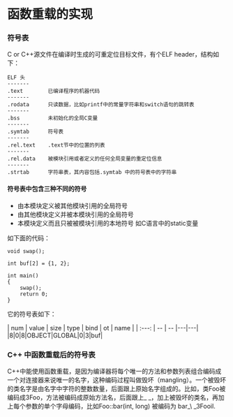 # 函数重载的实现

### 符号表

C or C++源文件在编译时生成的可重定位目标文件，有个ELF header，结构如下：

```
ELF 头
-------
.text        已编译程序的机器代码
-------
.rodata      只读数据，比如printf中的常量字符串和switch语句的跳转表
-------
.bss         未初始化的全局C变量
-------
.symtab      符号表
-------
.rel.text    .text节中的位置的列表
-------
.rel.data    被模块引用或者定义的任何全局变量的重定位信息
-------
.strtab      字符串表，其内容包括.symtab 中的符号表中的字符串          
```

#### 符号表中包含三种不同的符号

* 由本模块定义被其他模块引用的全局符号
* 由其他模块定义并被本模块引用的全局符号
* 本模块定义而且只被被模块引用的本地符号   如C语言中的static变量

如下面的代码：

```
void swap();

int buf[2] = {1, 2};

int main()
{
	swap();
	return 0;
}
```
它的符号表如下：

| num | value | size | type | bind | ot | name |
| :---: | -- | -- |---|---|
|8|0|8|OBJECT|GLOBAL|0|3|buf|


### C++ 中函数重载后的符号表

C++中能使用函数重载，是因为编译器将每个唯一的方法和参数列表组合编码成一个对连接器来说唯一的名字，这种编码过程叫做毁坏（mangling）。一个被毁坏的类名字是由名字中字符的整数数量，后面跟上原始名字组成的。比如，类Foo被编码成3Foo，方法被编码成原始方法名，后面跟上\_ \_，加上被毁坏的类名，再加上每个参数的单个字母编码，比如Foo::bar(int, long) 被编码为 bar\_\ _3Fooil.